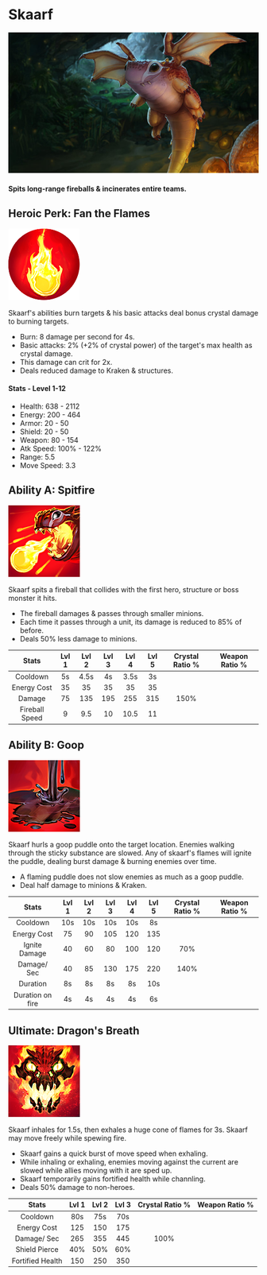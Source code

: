 # Skaarf

![](../../.gitbook/assets/image%20%28214%29.png)

#### Spits long-range fireballs & incinerates entire teams.

## Heroic Perk: Fan the Flames

![Fan the Flames](../../.gitbook/assets/image%20%28246%29.png)

Skaarf's abilities burn targets & his basic attacks deal bonus crystal damage to burning targets.

* Burn: 8 damage per second for 4s.
* Basic attacks: 2% \(+2% of crystal power\) of the target's max health as crystal damage.
* This damage can crit for 2x.
* Deals reduced damage to Kraken & structures.

#### Stats - Level 1-12

* Health: 638 - 2112
* Energy: 200 - 464
* Armor: 20 - 50
* Shield: 20 - 50
* Weapon: 80 - 154
* Atk Speed: 100% - 122%
* Range: 5.5
* Move Speed: 3.3

## Ability A: Spitfire

![Spitfire](../../.gitbook/assets/image%20%28268%29.png)

Skaarf spits a fireball that collides with the first hero, structure or boss monster it hits.

* The fireball damages & passes through smaller minions.
* Each time it passes through a unit, its damage is reduced to 85% of before.
* Deals 50% less damage to minions.

| Stats | Lvl 1 | Lvl 2 | Lvl 3 | Lvl 4 | Lvl 5 | Crystal      Ratio % | Weapon     Ratio % |
| :---: | :---: | :---: | :---: | :---: | :---: | :---: | :---: |
| Cooldown | 5s | 4.5s | 4s | 3.5s | 3s |  |  |
| Energy       Cost | 35 | 35 | 35 | 35 | 35 |  |  |
| Damage | 75 | 135 | 195 | 255 | 315 | 150% |  |
| Fireball      Speed | 9 | 9.5 | 10 | 10.5 | 11 |  |  |

## Ability B: Goop

![Goop](../../.gitbook/assets/image%20%28175%29.png)

Skaarf hurls a goop puddle onto the target location. Enemies walking through the sticky substance are slowed. Any of skaarf's flames will ignite the puddle, dealing burst damage & burning enemies over time.

* A flaming puddle does not slow enemies as much as a goop puddle.
* Deal half damage to minions & Kraken.

| Stats | Lvl 1 | Lvl 2 | Lvl 3 | Lvl 4 | Lvl 5 | Crystal      Ratio % | Weapon     Ratio % |
| :---: | :---: | :---: | :---: | :---: | :---: | :---: | :---: |
| Cooldown | 10s | 10s | 10s | 10s | 8s |  |  |
| Energy       Cost | 75 | 90 | 105 | 120 | 135 |  |  |
| Ignite         Damage | 40 | 60 | 80 | 100 | 120 | 70% |  |
| Damage/   Sec | 40 | 85 | 130 | 175 | 220 | 140% |  |
| Duration | 8s | 8s | 8s | 8s | 10s |  |  |
| Duration on fire | 4s | 4s | 4s | 4s | 6s |  |  |

## Ultimate: Dragon's Breath

![Dragon&apos;s Breath](../../.gitbook/assets/image%20%28466%29.png)

Skaarf inhales for 1.5s, then exhales a huge cone of flames for 3s. Skaarf may move freely while spewing fire.

* Skaarf gains a quick burst of move speed when exhaling.
* While inhaling or exhaling, enemies moving against the current are slowed while allies moving with it are sped up.
* Skaarf temporarily gains fortified health while channling.
* Deals 50% damage to non-heroes.

| Stats | Lvl 1 | Lvl 2 | Lvl 3 | Crystal Ratio % | Weapon Ratio % |
| :---: | :---: | :---: | :---: | :---: | :---: |
| Cooldown | 80s | 75s | 70s |  |  |
| Energy Cost | 125 | 150 | 175 |  |  |
| Damage/ Sec | 265 | 355 | 445 | 100% |  |
| Shield Pierce | 40% | 50% | 60% |  |  |
| Fortified Health | 150 | 250 | 350 |  |  |

